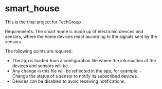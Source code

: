 # smart_house
This is the final project for TechGroup

Requirements:
The smart home is made up of electronic devices and sensors, where the home devices react according to the signals sent by the sensors.

The following points are required:

- The app is loaded from a configuration file where the information of the devices and sensors will be.
- Any change in this file will be reflected in the app, for example:
      - Change the status of a sensor to notify its subscribed devices.
- Devices can be disabled to avoid receiving notifications.
